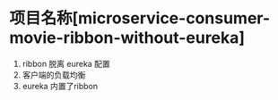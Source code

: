 # 项目名称[microservice-consumer-movie-ribbon-without-eureka]

1. ribbon 脱离 eureka 配置
2. 客户端的负载均衡
3. eureka 内置了ribbon
